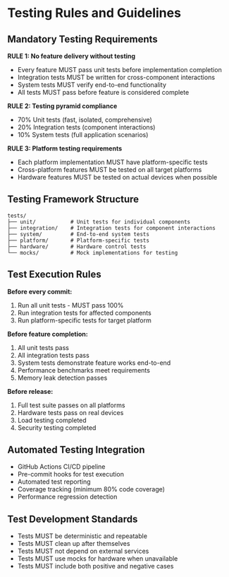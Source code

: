 # Testing Rules and Guidelines

## Mandatory Testing Requirements

**RULE 1: No feature delivery without testing**
- Every feature MUST pass unit tests before implementation completion
- Integration tests MUST be written for cross-component interactions  
- System tests MUST verify end-to-end functionality
- All tests MUST pass before feature is considered complete

**RULE 2: Testing pyramid compliance**
- 70% Unit tests (fast, isolated, comprehensive)
- 20% Integration tests (component interactions)
- 10% System tests (full application scenarios)

**RULE 3: Platform testing requirements**
- Each platform implementation MUST have platform-specific tests
- Cross-platform features MUST be tested on all target platforms
- Hardware features MUST be tested on actual devices when possible

## Testing Framework Structure

```
tests/
├── unit/           # Unit tests for individual components
├── integration/    # Integration tests for component interactions
├── system/         # End-to-end system tests
├── platform/       # Platform-specific tests
├── hardware/       # Hardware control tests
└── mocks/          # Mock implementations for testing
```

## Test Execution Rules

**Before every commit:**
1. Run all unit tests - MUST pass 100%
2. Run integration tests for affected components
3. Run platform-specific tests for target platform

**Before feature completion:**
1. All unit tests pass
2. All integration tests pass  
3. System tests demonstrate feature works end-to-end
4. Performance benchmarks meet requirements
5. Memory leak detection passes

**Before release:**
1. Full test suite passes on all platforms
2. Hardware tests pass on real devices
3. Load testing completed
4. Security testing completed

## Automated Testing Integration

- GitHub Actions CI/CD pipeline
- Pre-commit hooks for test execution
- Automated test reporting
- Coverage tracking (minimum 80% code coverage)
- Performance regression detection

## Test Development Standards

- Tests MUST be deterministic and repeatable
- Tests MUST clean up after themselves
- Tests MUST not depend on external services
- Tests MUST use mocks for hardware when unavailable
- Tests MUST include both positive and negative cases